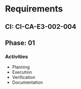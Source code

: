 # Requirements

## CI: CI-CA-E3-002-004
## Phase: 01

### Activities
- Planning
- Execution
- Verification
- Documentation
